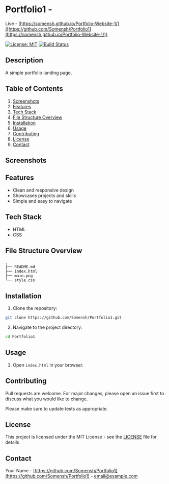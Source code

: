 # Portfolio1 - 
Live - [https://somensh.github.io/Portfolio-Website-1/]([https://github.com/Somensh/Portfolio1](https://somensh.github.io/Portfolio-Website-1/))

[![License: MIT](https://img.shields.io/badge/License-MIT-blue.svg)](https://opensource.org/licenses/MIT)
[![Build Status](https://img.shields.io/github/actions/workflow/status/Somensh/Portfolio1/main.yml?branch=main)]()

## Description

A simple portfolio landing page.

## Table of Contents

1.  [Screenshots](#screenshots)
2.  [Features](#features)
3.  [Tech Stack](#tech-stack)
4.  [File Structure Overview](#file-structure-overview)
5.  [Installation](#installation)
6.  [Usage](#usage)
7.  [Contributing](#contributing)
8.  [License](#license)
9.  [Contact](#contact)

## Screenshots

<!-- TODO: Add screenshots if applicable -->

## Features

-   Clean and responsive design
-   Showcases projects and skills
-   Simple and easy to navigate

## Tech Stack

-   HTML
-   CSS

## File Structure Overview

```text
.
├── README.md
├── index.html
├── main.png
└── style.css
```

## Installation

1.  Clone the repository:
   ```sh
   git clone https://github.com/Somensh/Portfolio1.git
   ```
2.  Navigate to the project directory:
   ```sh
   cd Portfolio1
   ```

## Usage

1.  Open `index.html` in your browser.

<!-- TODO: Add instructions for building the project if applicable -->
<!-- TODO: Add instructions for running tests if applicable -->

## Contributing

Pull requests are welcome. For major changes, please open an issue first
to discuss what you would like to change.

Please make sure to update tests as appropriate.

## License

This project is licensed under the MIT License - see the [LICENSE](https://opensource.org/licenses/MIT) file for details

## Contact

Your Name - [https://github.com/Somensh/Portfolio1](https://github.com/Somensh/Portfolio1) - email@example.com
